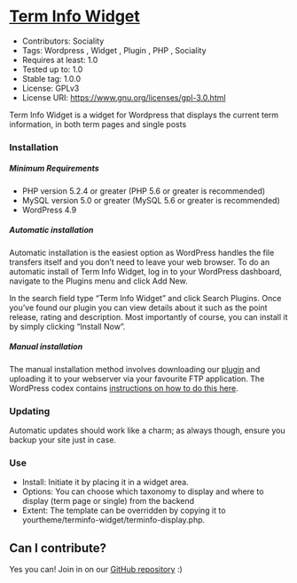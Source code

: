 
# [Term Info Widget](https:///github.com/socialityCoop/Term-Info-Widget/)
- Contributors: Sociality
- Tags: Wordpress , Widget , Plugin , PHP , Sociality
- Requires at least: 1.0
- Tested up to: 1.0
- Stable tag: 1.0.0
- License: GPLv3
- License URI: https://www.gnu.org/licenses/gpl-3.0.html

Term Info Widget is a widget for Wordpress that displays the current term information, in both term pages and single posts


### Installation 

##### Minimum Requirements 

* PHP version 5.2.4 or greater (PHP 5.6 or greater is recommended)
* MySQL version 5.0 or greater (MySQL 5.6 or greater is recommended)
* WordPress 4.9

##### Automatic installation 

Automatic installation is the easiest option as WordPress handles the file transfers itself and you don’t need to leave your web browser. To do an automatic install of Term Info Widget, log in to your WordPress dashboard, navigate to the Plugins menu and click Add New.

In the search field type “Term Info Widget” and click Search Plugins. Once you’ve found our plugin you can view details about it such as the point release, rating and description. Most importantly of course, you can install it by simply clicking “Install Now”.

##### Manual installation 

The manual installation method involves downloading our [plugin](https:///github.com/socialityCoop/Term-Info-Widget/) and uploading it to your webserver via your favourite FTP application. The WordPress codex contains [instructions on how to do this here](https://codex.wordpress.org/Managing_Plugins#Manual_Plugin_Installation).

### Updating 

Automatic updates should work like a charm; as always though, ensure you backup your site just in case.

### Use 

* Install: Initiate it by placing it in a widget area. 
* Options: You can choose which taxonomy to display and where to display (term page or single) from the backend
* Extent: The template can be overridden by copying it to yourtheme/terminfo-widget/terminfo-display.php.

## Can I contribute? 

Yes you can! Join in on our [GitHub repository](https:///github.com/socialityCoop/Term-Info-Widget/) :)